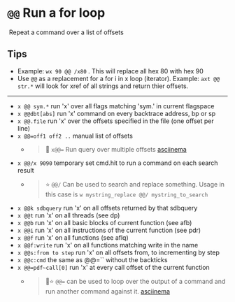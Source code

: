 <!-- TITLE: @@ Run A For Loop -->
#  `@@` Run a for loop
​
Repeat a command over a list of offsets
​
## Tips
  - Example: `wx 90 @@ /x80` . This will replace all hex 80 with hex 90
  - Use `@@` as a replacement for a for i in x loop (iterator). Example: `axt @@ str.*` will look for xref of all strings and return thier offsets.
---
- `x @@ sym.*` run 'x' over all flags matching 'sym.' in current flagspace
- `x @@dbt[abs]` run 'x' command on every backtrace address, bp or sp
- `x @@.file` run 'x' over the offsets specified in the file (one offset per line)
- `x @@=off1 off2 ..` manual list of offsets
  - > 🚀 `x@@=` Run query over multiple offsets [asciinema](https://asciinema.org/a/sxTpCSQUL1vkT9ByRRo5B03RT)
- `x @@/x 9090` temporary set cmd.hit to run a command on each search result
  - > ⭐ `@@/` Can be used to search and replace something. Usage in this case is `w mystring_replace @@/ mystring_to_search`
- `x @@k sdbquery` run 'x' on all offsets returned by that sdbquery
- `x @@t` run 'x' on all threads (see dp)
- `x @@b` run 'x' on all basic blocks of current function (see afb)
- `x @@i` run 'x' on all instructions of the current function (see pdr)
- `x @@f` run 'x' on all functions (see aflq)
- `x @@f:write` run 'x' on all functions matching write in the name
- `x @@s:from to step` run 'x' on all offsets from, to incrementing by step
- `x @@c:cmd` the same as @@=`` without the backticks
- `x @@=pdf~call[0]` run 'x' at every call offset of the current function
  - > 🚀⭐ `@@=` can be used to loop over the output of a command and run another command against it. [asciinema](https://asciinema.org/a/1Qj5SAUKbwA7lEzxsYCx6BKaL)

<p hidden>search and replace</p>
